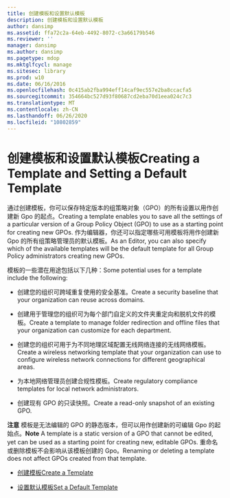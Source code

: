 ```yaml
---
title: 创建模板和设置默认模板
description: 创建模板和设置默认模板
author: dansimp
ms.assetid: ffa72c2a-64eb-4492-8072-c3a66179b546
ms.reviewer: ''
manager: dansimp
ms.author: dansimp
ms.pagetype: mdop
ms.mktglfcycl: manage
ms.sitesec: library
ms.prod: w10
ms.date: 06/16/2016
ms.openlocfilehash: 0c415ab2fba994eff14caf9ec557e2ba8ccacfa5
ms.sourcegitcommit: 354664bc527d93f80687cd2eba70d1eea024c7c3
ms.translationtype: MT
ms.contentlocale: zh-CN
ms.lasthandoff: 06/26/2020
ms.locfileid: "10802859"
---
```

# <span data-ttu-id="6004b-103">创建模板和设置默认模板</span><span class="sxs-lookup"><span data-stu-id="6004b-103">Creating a Template and Setting a Default Template</span></span>


<span data-ttu-id="6004b-104">通过创建模板，你可以保存特定版本的组策略对象（GPO）的所有设置以用作创建新 Gpo 的起点。</span><span class="sxs-lookup"><span data-stu-id="6004b-104">Creating a template enables you to save all the settings of a particular version of a Group Policy Object (GPO) to use as a starting point for creating new GPOs.</span></span> <span data-ttu-id="6004b-105">作为编辑器，你还可以指定哪些可用模板将用作创建新 Gpo 的所有组策略管理员的默认模板。</span><span class="sxs-lookup"><span data-stu-id="6004b-105">As an Editor, you can also specify which of the available templates will be the default template for all Group Policy administrators creating new GPOs.</span></span>

<span data-ttu-id="6004b-106">模板的一些潜在用途包括以下几种：</span><span class="sxs-lookup"><span data-stu-id="6004b-106">Some potential uses for a template include the following:</span></span>

-   <span data-ttu-id="6004b-107">创建您的组织可跨域重复使用的安全基准。</span><span class="sxs-lookup"><span data-stu-id="6004b-107">Create a security baseline that your organization can reuse across domains.</span></span>

-   <span data-ttu-id="6004b-108">创建用于管理您的组织可为每个部门自定义的文件夹重定向和脱机文件的模板。</span><span class="sxs-lookup"><span data-stu-id="6004b-108">Create a template to manage folder redirection and offline files that your organization can customize for each department.</span></span>

-   <span data-ttu-id="6004b-109">创建您的组织可用于为不同地理区域配置无线网络连接的无线网络模板。</span><span class="sxs-lookup"><span data-stu-id="6004b-109">Create a wireless networking template that your organization can use to configure wireless network connections for different geographical areas.</span></span>

-   <span data-ttu-id="6004b-110">为本地网络管理员创建合规性模板。</span><span class="sxs-lookup"><span data-stu-id="6004b-110">Create regulatory compliance templates for local network administrators.</span></span>

-   <span data-ttu-id="6004b-111">创建现有 GPO 的只读快照。</span><span class="sxs-lookup"><span data-stu-id="6004b-111">Create a read-only snapshot of an existing GPO.</span></span>

<span data-ttu-id="6004b-112">**注意** 模板是无法编辑的 GPO 的静态版本，但可以用作创建新的可编辑 Gpo 的起始点。</span><span class="sxs-lookup"><span data-stu-id="6004b-112">**Note** A template is a static version of a GPO that cannot be edited, yet can be used as a starting point for creating new, editable GPOs.</span></span> <span data-ttu-id="6004b-113">重命名或删除模板不会影响从该模板创建的 Gpo。</span><span class="sxs-lookup"><span data-stu-id="6004b-113">Renaming or deleting a template does not affect GPOs created from that template.</span></span>

 

-   [<span data-ttu-id="6004b-114">创建模板</span><span class="sxs-lookup"><span data-stu-id="6004b-114">Create a Template</span></span>](create-a-template-agpm40.md)

-   [<span data-ttu-id="6004b-115">设置默认模板</span><span class="sxs-lookup"><span data-stu-id="6004b-115">Set a Default Template</span></span>](set-a-default-template-agpm40.md)

 

 





